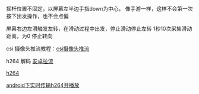 摇杆位置不固定，以屏幕左半边手指down为中心，
像手游一样，这样不会第一次按下出发操作，也不会点偏

屏幕右边左滑触发左转，在滑动过程中出发，停止滑动停止左转
1秒10次采集滑动距离，为0 停止转向

csi 摄像头推流教程：[csi摄像头推流](https://blog.csdn.net/qq_39492932/article/details/84585152)

h264 解码 [安卓拉流](https://blog.csdn.net/m0_37676106/article/details/80350763)

[h264](https://www.jianshu.com/p/0695891fa834)

[android下实时传输h264并播放](https://blog.csdn.net/zgcqflqinhao/article/details/53257358)